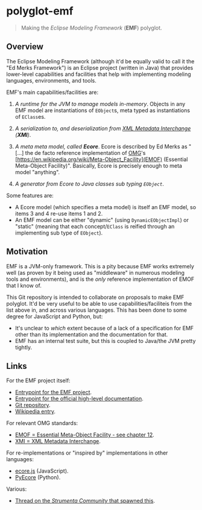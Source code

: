 # polyglot-emf

> Making the *Eclipse Modeling Framework* (**EMF**) polyglot.


## Overview

The Eclipse Modeling Framework (although it'd be equally valid to call it the "Ed Merks Framework") is an Eclipse project (written in Java) that provides lower-level capabilities and facilities that help with implementing modeling languages, environments, and tools.

EMF's main capabilities/facilities are:

1. _A runtime for the JVM to manage models in-memory_.
	Objects in any EMF model are instantiations of `EObject`s, meta typed as instantiations of `EClass`es.

2. _A serialization to, and deserialization from [XML Metadata Interchange](https://en.wikipedia.org/wiki/XML_Metadata_Interchange) (**XMI**)_.

3. _A meta meta model, called **Ecore**_.
	Ecore is described by Ed Merks as "[...] the de facto reference implementation of [OMG](https://en.wikipedia.org/wiki/Object_Management_Group)'s [https://en.wikipedia.org/wiki/Meta-Object_Facility](EMOF) (Essential Meta-Object Facility)".
	Basically, Ecore is precisely enough to meta model "anything".

4. _A generator from Ecore to Java classes sub typing `EObject`_.

Some features are:

* A Ecore model (which specifies a meta model) is itself an EMF model, so items 3 and 4 re-use items 1 and 2.
* An EMF model can be either "dynamic" (using `DynamicEObjectImpl`) or "static" (meaning that each concept/`EClass` is reified through an implementing sub type of `EObject`).


## Motivation

EMF is a JVM-only framework.
This is a pity because EMF works extremely well (as proven by it being used as "middleware" in numerous modeling tools and environments), and is the _only_ reference implementation of EMOF that I know of.

This Git repository is intended to collaborate on proposals to make EMF polyglot.
It'd be very useful to be able to use capabilities/faciliteis from the list above in, and across various languages.
This has been done to some degree for JavaScript and Python, but:

* It's unclear to _which_ extent because of a lack of a specification for EMF other than its implementation and the documentation for that.
* EMF has an internal test suite, but this is coupled to Java/the JVM pretty tightly.


## Links

For the EMF project itself:

* [Entrypoint for the EMF project](https://www.eclipse.org/modeling/emf/).
* [Entrypoint for the official high-level documentation](https://www.eclipse.org/modeling/emf/docs/).
* [Git repository](https://github.com/eclipse/emf).
* [Wikipedia entry](https://en.wikipedia.org/wiki/Eclipse_Modeling_Framework).

For relevant OMG standards:

* [EMOF = Essential Meta-Object Facility - see chapter 12](https://www.omg.org/spec/MOF/2.4.1/PDF).
* [XMI = XML Metadata Interchange](https://www.omg.org/spec/XMI).

For re-implementations or "inspired by" implementations in other languages:

* [ecore.js](https://emfjson.github.io/projects/ecorejs/latest/) (JavaScript).
* [PyEcore](https://github.com/pyecore) (Python).

Various:

* [Thread on the _Strumenta Community_ that spawned this](https://d.strumenta.community/t/polyglot-modeling-metamodeling-formats-and-frameworks/1071).

